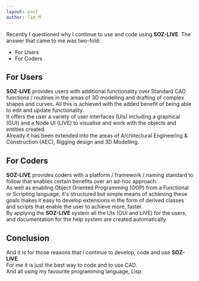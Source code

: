 ```yaml
---
layout: post
author: Tim_M
---
```


Recently I questioned why I continue to use and code using **SOZ-LIVE**. The answer that came to me was two-fold:

- For Users
- For Coders

## For Users

**SOZ-LIVE** provides users with additional functionality over Standard CAD functions / routines in the areas of 3D modelling and drafting of complex shapes and curves. All this is achieved with the added benefit of being able to edit and update functionality.<br>
It offers the user a variety of user interfaces (UIs) including a graphical (GUI) and a Node UI (LIVE) to visualise and work with the objects and entities created. <br>
Already it has been extended into the areas of Architectural Engineering & Construction (AEC), Rigging design and 3D Modelling.

## For Coders

**SOZ-LIVE** provides coders with a platform / framework / naming standard to follow that enables certain benefits over an ad-hoc approach. <br>
As well as enabling Object Oriented Programming (OOP) from a Functional or Scripting language, it's structured but simple means of achieving these goals makes it easy to develop extensions in the form of derived classes and scripts that enable the user to achieve more, faster.<br>
By applying the **SOZ-LIVE** system all the UIs (GUI and LIVE) for the users, and documentation for the help system are created automatically.

## Conclusion

And it is for those reasons that I continue to develop, code and use **SOZ-LIVE**.<br>
For me it is just the best way to code and to use CAD.<br>
And all using my favourite programming language, Lisp.

